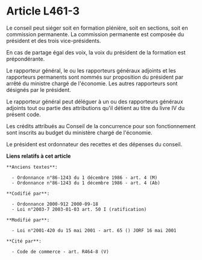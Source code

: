 # Article L461-3

Le conseil peut siéger soit en formation plénière, soit en sections, soit en commission permanente. La commission permanente
est composée du président et des trois vice-présidents.

En cas de partage égal des voix, la voix du président de la formation est prépondérante.

Le rapporteur général, le ou les rapporteurs généraux adjoints et les rapporteurs permanents sont nommés sur proposition du
président par arrêté du ministre chargé de l'économie. Les autres rapporteurs sont désignés par le président.

Le rapporteur général peut déléguer à un ou des rapporteurs généraux adjoints tout ou partie des attributions qu'il détient
au titre du livre IV du présent code.

Les crédits attribués au Conseil de la concurrence pour son fonctionnement sont inscrits au budget du ministère chargé de
l'économie.

Le président est ordonnateur des recettes et des dépenses du conseil.

**Liens relatifs à cet article**

	**Anciens textes**:

	  - Ordonnance n°86-1243 du 1 décembre 1986 - art. 4 (M)
	  - Ordonnance n°86-1243 du 1 décembre 1986 - art. 4 (Ab)

	**Codifié par**:

	  - Ordonnance 2000-912 2000-09-18
	  - Loi n°2003-7 2003-01-03 art. 50 I (ratification)

	**Modifié par**:

	  - Loi n°2001-420 du 15 mai 2001 - art. 65 () JORF 16 mai 2001

	**Cité par**:

	  - Code de commerce - art. R464-8 (V)
